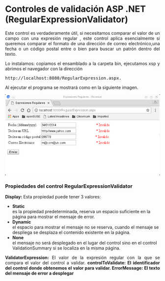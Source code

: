 # Controles de validación ASP .NET (RegularExpressionValidator)

<p align="justify">
Este control es verdaderamente útil, si necesitamos comparar el valor de un campo con una expresión regular , este control aplica esencialmente si queremos comparar el formato de una dirección de correo electrónico,una fecha o un código postal entre o bien para buscar un patrón dentro del texto.
</p>
<p align="justify">
Lo instalamos: copiamos el ensamblado a la carpeta bin, ejecutamos xsp y abrimos el navegador con la dirección 
<pre>
http://localhost:8080/RegularExpression.aspx. 
</pre>
Al ejecutar el programa se mostrará como en la siguiente imagen.
</p>
<div align="center">
<img src="image1.png"/>
</div>
<h3>Propiedades del control RegularExpressionValidator</h3>
<p align="justify">
<strong>Display:</strong> Esta propiedad puede tener 3 valores: 
<ul>
<li><b>Static</b></li> es la propiedad predeterminada, reserva un espacio suficiente en la página para mostrar el mensaje de error.
<li><b>Dynamic</b></li> el espacio para mostrar el mensaje no se reserva, cuando el mensaje se despliega se desplaza el contenido existente en la página. 
<li><b>None</b></li> el mensaje no será desplegado en el lugar del control sino en el control ValidationSummary si se localiza en la misma página.
</ul>
</p>
<p align="justify">
<strong>ValidatorExpression:</strong> El valor de la expresión regular con la que se compara el valor del control a validar.
<strong>controlToValidate:<strong> El identificador del control donde obtenemos el valor para validar.
<strong>ErrorMessage:</strong> El texto del mensaje de error a desplegar
</p>